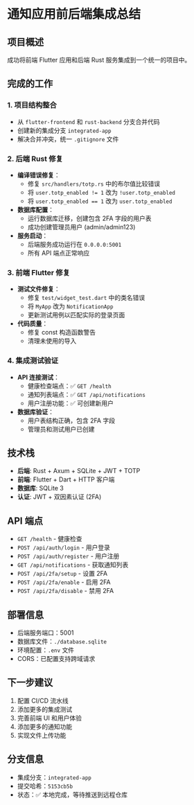 # 通知应用前后端集成总结

## 项目概述
成功将前端 Flutter 应用和后端 Rust 服务集成到一个统一的项目中。

## 完成的工作

### 1. 项目结构整合
- 从 `flutter-frontend` 和 `rust-backend` 分支合并代码
- 创建新的集成分支 `integrated-app`
- 解决合并冲突，统一 `.gitignore` 文件

### 2. 后端 Rust 修复
- **编译错误修复**：
  - 修复 `src/handlers/totp.rs` 中的布尔值比较错误
  - 将 `user.totp_enabled != 1` 改为 `!user.totp_enabled`
  - 将 `user.totp_enabled == 1` 改为 `user.totp_enabled`
- **数据库配置**：
  - 运行数据库迁移，创建包含 2FA 字段的用户表
  - 成功创建管理员用户 (admin/admin123)
- **服务启动**：
  - 后端服务成功运行在 `0.0.0.0:5001`
  - 所有 API 端点正常响应

### 3. 前端 Flutter 修复
- **测试文件修复**：
  - 修复 `test/widget_test.dart` 中的类名错误
  - 将 `MyApp` 改为 `NotificationApp`
  - 更新测试用例以匹配实际的登录页面
- **代码质量**：
  - 修复 const 构造函数警告
  - 清理未使用的导入

### 4. 集成测试验证
- **API 连接测试**：
  - 健康检查端点：✅ `GET /health`
  - 通知列表端点：✅ `GET /api/notifications`
  - 用户注册功能：✅ 可创建新用户
- **数据库验证**：
  - 用户表结构正确，包含 2FA 字段
  - 管理员和测试用户已创建

## 技术栈
- **后端**: Rust + Axum + SQLite + JWT + TOTP
- **前端**: Flutter + Dart + HTTP 客户端
- **数据库**: SQLite 3
- **认证**: JWT + 双因素认证 (2FA)

## API 端点
- `GET /health` - 健康检查
- `POST /api/auth/login` - 用户登录
- `POST /api/auth/register` - 用户注册
- `GET /api/notifications` - 获取通知列表
- `POST /api/2fa/setup` - 设置 2FA
- `POST /api/2fa/enable` - 启用 2FA
- `POST /api/2fa/disable` - 禁用 2FA

## 部署信息
- 后端服务端口：5001
- 数据库文件：`./database.sqlite`
- 环境配置：`.env` 文件
- CORS：已配置支持跨域请求

## 下一步建议
1. 配置 CI/CD 流水线
2. 添加更多的集成测试
3. 完善前端 UI 和用户体验
4. 添加更多的通知功能
5. 实现文件上传功能

## 分支信息
- 集成分支：`integrated-app`
- 提交哈希：`5153cb5b`
- 状态：✅ 本地完成，等待推送到远程仓库

